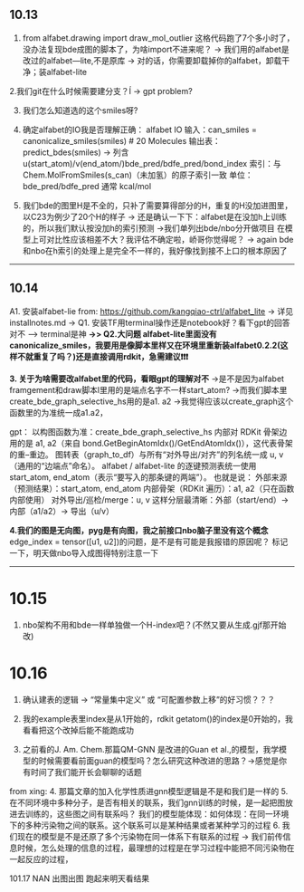 ## 10.13
1. from alfabet.drawing import draw_mol_outlier
这格代码跑了7个多小时了，没办法复现bde成图的脚本了，为啥import不进来呢？
-> 我们用的alfabet是改过的alfabet—lite,不是原库
-> 对的话，你需要卸载掉你的alfabet，卸载干净；装alfabet-lite

2.我们git在什么时候需要建分支？Í
-> gpt problem?

3. 我们怎么知道选的这个smiles呀?
4. 确定alfabet的IO我是否理解正确：
alfabet IO
输入：can_smiles = canonicalize_smiles(smiles) # 20 Molecules
输出表：predict_bdes(smiles) 
→ 列含 u(start_atom)/v(end_atom/)bde_pred/bdfe_pred/bond_index
索引：与 Chem.MolFromSmiles(s_can)（未加氢）的原子索引一致
单位：bde_pred/bdfe_pred 通常 kcal/mol

5. 我们bde的图里H是不全的，只补了需要算得部分的H，重复的H没加进图里，以C23为例少了20个H的样子
-> 还是确认一下下：alfabet是在没加h上训练的，所以我们默认按没加h的索引预测
->我们单列出bde/nbo分开做项目 在模型上可对比性应该相差不大？我评估不确定啦，峤哥你觉得呢？
-> again bde和nbo在h索引的处理上是完全不一样的，我好像找到接不上口的根本原因了

---

## 10.14
A1. 安装alfabet-lie from: https://github.com/kangqiao-ctrl/alfabet_lite
-> 详见installnotes.md
-> Q1. 安装TF用terminal操作还是notebook好？看下gpt的回答对不
--> terminal是神
**->> Q2.大问题 alfabet-lite里面没有canonicalize_smiles，我要用是像脚本里样又在环境里重新装alfabet0.2.2(这样不就重复了吗？)还是直接调用rdkit，急需建议❗️❗️❗️**

**3. 关于为啥需要改alfabet里的代码，看眼gpt的理解对不**
->是不是因为alfabet framgement和draw脚本l里用的是端点名字不一样start_atom? 
->而我们脚本里create_bde_graph_selective_hs用的是a1. a2 
->我觉得应该以create_graph这个函数里的为准统一成a1.a2，

gpt：
以构图函数为准：create_bde_graph_selective_hs 内部对 RDKit 骨架边用的是 a1, a2（来自 bond.GetBeginAtomIdx()/GetEndAtomIdx()），这代表骨架的重–重边。
图转表（graph_to_df）与所有“对外导出/对齐”的列名统一成 u, v（通用的“边端点”命名）。
alfabet / alfabet-lite 的逐键预测表统一使用 start_atom, end_atom（表示“要写入的那条键的两端”）。
也就是说：
外部来源（预测结果）：start_atom, end_atom
内部骨架（RDKit 遍历）：a1, a2（只在函数内部使用）
对外导出/巡检/merge：u, v
这样分层最清晰：外部（start/end）→ 内部（a1/a2）→ 导出（u/v）

**4.我们的图是无向图，pyg是有向图，我之前接口nbo脑子里没有这个概念**
edge_index = tensor([u1, u2])的问题，是不是有可能是我报错的原因呢？
标记一下，明天做nbo导入成图得特别注意一下

---
# 10.15
1. nbo架构不用和bde一样单独做一个H-index吧？(不然又要从生成.gjf那开始改)

# 10.16
1. 确认建表的逻辑
-> “常量集中定义” 或 “可配置参数上移”的好习惯？？？

2. 我的example表里index是从1开始的，rdkit getatom()的index是0开始的，我看看把这个改掉后能不能跑成功

3. 之前看的J. Am. Chem.那篇QM-GNN 是改进的Guan et al.,的模型，我学模型的时候需要看前面guan的模型吗？怎么研究这种改进的思路？->感觉是你有时间了我们能开长会聊聊的话题

from xing:
4. 那篇文章的加入化学性质进gnn模型逻辑是不是和我们是一样的
5.在不同环境中多种分子，是否有相关的联系，我们gnn训练的时候，是一起把图放进去训练的，这些图之间有联系吗？ 我们的模型能体现：如何体现：在同一环境下的多种污染物之间的联系。这个联系可以是某种结果或者某种学习的过程
6. 我们现在的模型是不是还原了多个污染物在同一体系下有联系的过程
-> 我们前传信息时候，怎么处理的信息的过程，最理想的过程是在学习过程中能把不同污染物在一起反应的过程，

101.17
NAN 出图出图 跑起来明天看结果


